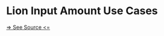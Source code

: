 # Lion Input Amount Use Cases

[=> See Source <=](../../../docs/components/input-amount/use-cases.md)
